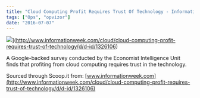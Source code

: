 ```yaml
---
title: "Cloud Computing Profit Requires Trust Of Technology - InformationWeek"
tags: ["Ops", "opvizor"]
date: "2016-07-07"
---
```


![](9d29417b-461c-4455-99c8-caeb58121f14.jpg)](http://www.informationweek.com/cloud/cloud-computing-profit-requires-trust-of-technology/d/d-id/1326106)

A Google-backed survey conducted by the Economist Intelligence Unit finds that profiting from cloud computing requires trust in the technology.

Sourced through Scoop.it from: [www.informationweek.com](http://www.informationweek.com/cloud/cloud-computing-profit-requires-trust-of-technology/d/d-id/1326106)
